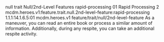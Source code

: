 <ability>
  <metadata>
    <class>null</class>
    <feature_type>trait</feature_type>
    <file_dpath>Null/2nd-Level Features</file_dpath>
    <item_id>rapid-processing</item_id>
    <item_index>01</item_index>
    <item_name>Rapid Processing</item_name>
    <level>2</level>
    <scc>mcdm.heroes.v1:feature.trait.null.2nd-level-feature:rapid-processing</scc>
    <scdc>1.1.1:14.1.6.5:01</scdc>
    <source>mcdm.heroes.v1</source>
    <type>feature/trait/null/2nd-level-feature</type>
  </metadata>
  <effects>
    <effect type="mundane">As a maneuver, you can read an entire book or process a similar amount of information. Additionally, during any respite, you can take an additional respite activity.</effect>
  </effects>
</ability>
